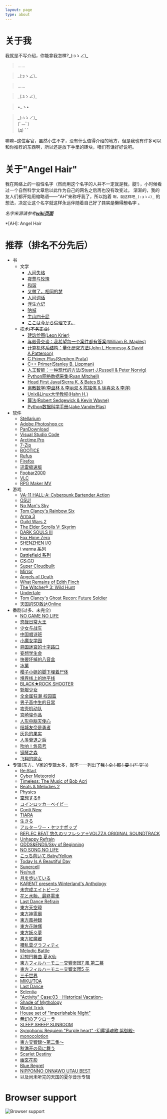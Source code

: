 ```yaml
---
layout: page
type: about
---
```


# 关于我

我就是不写介绍，你能拿我怎样?\_(:зゝ∠)_

> ......

> \_(:зゝ∠)_

> ......

> \_(:зゝ∠)_

> •_ゝ• 

> \_(:зゝ∠)_  
> (ﾟ—ﾟ)  
> (д) ﾟﾟ  

嘛嘛~这位客官，虽然小生不才，没有什么值得介绍的地方，但是我也有许多可以和你推荐的东西啊，所以还是放下手里的砖块，咱们有话好好说吧。

# 关于"Angel Hair"

我在网络上的一般性名字（然而用这个名字的人并不一定就是我，腚!），小时候看过一个自然科学文章后以此作为自己的网名之后再也没有改变过。
渐渐的，我的友人们都开始用缩略语——“AH”来称呼我了，所以抱着 `啊，就这样吧_(:зゝ∠)_` 的想法，决定让这个名字就这样永远伴随着自己好了~~其实是懒得想名字~~ 。

*名字来源请参考[**wiki页面**](https://en.wikipedia.org/wiki/Angel_hair_(folklore))*

*[AH]: Angel Hair

# 推荐（排名不分先后）

* 书
    * 文学
        * [人间失格](https://www.amazon.cn/gp/product/B00KVUNYZW/)
        * [夜莺与玫瑰](http://search.dangdang.com/?key=%D2%B9%DD%BA%D3%EB%C3%B5%B9%E5%20%CC%B8%E5%AD%D6%DE&act=input)
        * [和谐](https://zh.wikipedia.org/wiki/%E5%92%8C%E8%AB%A7_(%E5%B0%8F%E8%AA%AA))
        * [又做了，相同的梦](https://zh.moegirl.org/zh-hans/%E5%8F%88%E5%81%9A%E4%BA%86%EF%BC%8C%E7%9B%B8%E5%90%8C%E7%9A%84%E6%A2%A6)
        * [人间词话](http://search.dangdang.com/?key=%C8%CB%BC%E4%B4%CA%BB%B0&act=input)
        * [浮生六记](http://search.dangdang.com/?key=%B8%A1%C9%FA%C1%F9%BC%C7&act=input)
        * [呐喊](http://search.dangdang.com/?key=%C4%C5%BA%B0&act=input)
        * [牛山四十屁](https://www.douban.com/note/536191308/)
        * [ここは今から倫理です。](https://ja.wikipedia.org/wiki/%E3%81%93%E3%81%93%E3%81%AF%E4%BB%8A%E3%81%8B%E3%82%89%E5%80%AB%E7%90%86%E3%81%A7%E3%81%99%E3%80%82)
    * 技术~~(不务正业)~~
        * [建筑绘图(Leon Krier)](http://product.dangdang.com/23289230.html)
        * [与骸骨交谈：我希望每一个案件都有答案(William R. Maples)](http://search.dangdang.com/?key=%D3%EB%BA%A1%B9%C7%BD%BB%CC%B8&act=input)
        * [计算机体系结构：量化研究方法(John L.Hennessy & David A.Patterson)](http://product.dangdang.com/22938644.html)
        * [C Primer Plus(Stephen Prata)](http://product.dangdang.com/23958142.html)
        * [C++ Primer(Stanley B. Lippman)](http://product.dangdang.com/23321562.html)
        * [人工智能：一种现代的方法(Stuart J.Russell & Peter Norvig)](http://product.dangdang.com/23360496.html)
        * [Python网络数据采集(Ryan Mitchell)](http://product.dangdang.com/23928876.html)
        * [Head First Java(Sierra K. & Bates B.)](http://product.dangdang.com/9265169.html)
        * [离散数学(李盘林 & 李丽双 & 陈铭伟 & 徐喜荣 & 李洋)](http://product.dangdang.com/23917146.html)
        * [Unix&Linux大学教程(Hahn H.)](http://product.dangdang.com/25343078.html)
        * [算法(Robert Sedgewick & Kevin Wayne)](http://product.dangdang.com/22880871.html)
        * [Python数据科学手册(Jake VanderPlas)](http://product.dangdang.com/25228733.html)
* 软件
    * [Stellarium](https://stellarium.org/)
    * [Adobe Photoshop cc](https://www.adobe.com/products/photoshop.html)
    * [PanDownload](https://www.pandownload.com/)
    * [Visual Studio Code](https://code.visualstudio.com/)
    * [Arctime Pro](https://arctime.org/)
    * [7-Zip](https://www.7-zip.org/)
    * [BOOTICE](http://www.ipauly.com/)
    * [Rufus](http://rufus.akeo.ie/)
    * [Firefox](www.firefox.com)
    * [迅雷极速版](https://tieba.baidu.com/f?kw=%D1%B8%C0%D7%BC%AB%CB%D9%B0%E6&fr=ala0&tpl=5)
    * [Foobar2000](http://www.foobar2000.org/)
    * [VLC](https://www.videolan.org/index.zh.html)
    * [RPG Maker MV](https://store.steampowered.com/app/363890/RPG_Maker_MV/)
* 游戏
    * [VA-11 HALL-A: Cyberpunk Bartender Action](http://waifubartending.com/)
    * [OSU!](https://osu.ppy.sh/home)
    * [No Man's Sky](https://store.steampowered.com/app/275850/No_Mans_Sky/)
    * [Tom Clancy's Rainbow Six](https://rainbow6.ubisoft.com/siege/en-us/home/)
    * [Arma 3](https://store.steampowered.com/app/107410/Arma_3/)
    * [Guild Wars 2](https://www.guildwars2.com/en/)
    * [The Elder Scrolls V: Skyrim](https://store.steampowered.com/app/72850/The_Elder_Scrolls_V_Skyrim/)
    * [DARK SOULS III](https://store.steampowered.com/app/374320/DARK_SOULS_III/)
    * [Fox Hime Zero](https://store.steampowered.com/app/844930/Fox_Hime_Zero/)
    * [SHENZHEN I/O](https://store.steampowered.com/app/504210/SHENZHEN_IO/)
    * [i wanna 系列](https://tieba.baidu.com/f?kw=iwanna&fr=ala0&tpl=5)
    * [Battlefield 系列](https://www.ea.com/games/battlefield)
    * [CS:GO](https://store.steampowered.com/app/730/CounterStrike_Global_Offensive/)
    * [Super Cloudbuilt](https://store.steampowered.com/app/463700/Super_Cloudbuilt/)
    * [Mirror](https://store.steampowered.com/app/644560/Mirror/)
    * [Angels of Death](https://store.steampowered.com/app/537110/Angels_of_Death/)
    * [What Remains of Edith Finch](https://store.steampowered.com/app/501300/What_Remains_of_Edith_Finch/)
    * [The Witcher® 3: Wild Hunt](https://store.steampowered.com/app/292030/The_Witcher_3_Wild_Hunt/)
    * [Undertale](https://store.steampowered.com/app/391540/Undertale/)
    * [Tom Clancy's Ghost Recon: Future Soldier](https://store.ubi.com/eu/ghost-recon-future-soldier---deluxe-edition/57062ec088a7e316728b463e.html)
    * [天国的SD敢达Online](https://zh.wikipedia.org/wiki/SD_GUNDAM_Online)
* 番剧(过多、未完全)
    * [NO GAME NO LIFE](https://www.bilibili.com/bangumi/media/md184/)
    * [悠哉日常大王](https://zh.wikipedia.org/wiki/%E6%82%A0%E6%82%A0%E5%93%89%E5%93%89%E5%B0%91%E5%A5%B3%E6%97%A5%E5%92%8C)
    * [少女与战车](https://www.bilibili.com/bangumi/media/md2890/)
    * [中国唱诗班](https://www.bilibili.com/bangumi/media/md7312/)
    * [小魔女学园](https://www.bilibili.com/bangumi/media/md2547/)
    * [异国迷宫的十字路口](https://www.bilibili.com/bangumi/media/md3433/)
    * [妄想学生会](https://zh.wikipedia.org/wiki/%E5%A6%84%E6%83%B3%E5%AD%B8%E7%94%9F%E6%9C%83)
    * [快要坏掉的八音盒](https://www.bilibili.com/bangumi/media/md3292)
    * [冰菓](https://www.bilibili.com/bangumi/media/md3398/)
    * [樱子小姐的脚下埋着尸体](https://www.bilibili.com/bangumi/media/md2742/)
    * [境界线上的地平线](https://www.bilibili.com/bangumi/media/md2676/)
    * [BLACK★ROCK SHOOTER](https://www.bilibili.com/bangumi/media/md1665/)
    * [斩服少女](https://www.bilibili.com/bangumi/media/md419/)
    * [全金属狂潮 校园篇](https://zh.wikipedia.org/wiki/%E9%A9%9A%E7%88%86%E5%8D%B1%E6%A9%9F#%E9%A9%9A%E7%88%86%E5%8D%B1%E6%A9%9F%EF%BC%9F%E6%A0%A1%E5%9C%92%E7%AF%87%EF%BC%88-%7B%E3%81%B5%E3%82%82%E3%81%A3%E3%81%B5%7D-%EF%BC%89)
    * [男子高中生的日常](https://www.bilibili.com/bangumi/media/md2680/)
    * [攻壳机动队](https://zh.wikipedia.org/zh-hans/%E6%94%BB%E6%AE%BC%E6%A9%9F%E5%8B%95%E9%9A%8A)
    * [宫崎骏作品](https://zh.wikipedia.org/wiki/%E5%AE%AB%E5%B4%8E%E9%AA%8F)
    * [人形电脑天使心](https://www.bilibili.com/bangumi/media/md2061/)
    * [结城友奈是勇者](https://www.bilibili.com/bangumi/media/md95992/)
    * [灰色的果实](https://www.bilibili.com/bangumi/media/md95972/)
    * [人类衰退之后](https://www.bilibili.com/bangumi/media/md703/)
    * [吹响！悠风号](https://www.bilibili.com/bangumi/media/md1547)
    * [钢琴之森](https://www.bilibili.com/bangumi/media/md4769)
    * [飞翔的魔女](https://www.bilibili.com/bangumi/media/md98632)
* 专辑(东方、V家的专辑太多，就不一一列出了~~我 ! 全 ! 都 ! 要 ! (*ﾟ∇ﾟ)~~)
    * [Re:Start](https://music.163.com/album?id=36037546)
    * [Cyber Meteoroid](https://music.163.com/album?id=37087181)
    * [Timeless: The Music of Bob Acri](https://music.163.com/album?id=2338266)
    * [Beats & Melodies 2](https://music.163.com/album?id=2451782)
    * [Physics](https://music.163.com/album?id=72072428)
    * [空想するθ](https://music.163.com/album?id=3103351)
    * [コインロッカーベイビー](https://music.163.com/album?id=34565194)
    * [Conti New](https://music.163.com/album?id=2779880)
    * [TIARA](https://music.163.com/album?id=3279670)
    * [生きる](https://music.163.com/album?id=3211388)
    * [アルターワー・セツナポップ](https://music.163.com/album?id=2685160)
    * [REFLEC BEAT 悠久のリフレシア＋VOLZZA ORIGINAL SOUNDTRACK](https://music.163.com/album?id=35378006)
    * [Unhappy Refrain](https://music.163.com/album?id=2082836)
    * [ODDS&ENDS/Sky of Beginning](https://music.163.com/album?id=81892)
    * [NO SONG NO LIFE](https://music.163.com/album?id=35722345)
    * [こっち向いて Baby/Yellow](https://music.163.com/album?id=81912)
    * [Today Is A Beautiful Day](https://music.163.com/album?id=2084299)
    * [Supercell](https://music.163.com/album?id=2084300)
    * [Ne/nuit](https://music.163.com/album?id=3439608)
    * [月を歩いている](https://music.163.com/album?id=34790139)
    * [KARENT presents Winterland's Anthology](https://music.163.com/album?id=35188503)
    * [未完成エイトビーツ](https://music.163.com/album?id=3139078)
    * [花と水飴、最終電車](https://music.163.com/album?id=3190774)
    * [Last Dance Refrain](https://music.163.com/album?id=36030719)
    * [東方天空璋](https://music.163.com/album?id=35934120)
    * [東方神霊廟](https://music.163.com/album?id=48360)
    * [東方風神録](https://music.163.com/album?id=2075198)
    * [東方花映塚](https://music.163.com/album?id=48438)
    * [東方妖々夢](https://music.163.com/album?id=2075201)
    * [東方紅魔郷](https://music.163.com/album?id=2075202)
    * [積乱雲グラフィティ](https://music.163.com/album?id=2944048)
    * [Melodic Battle](https://music.163.com/album?id=77720)
    * [幻想円舞曲 夏水仙](https://music.163.com/album?id=86164)
    * [東方フィルハーモニー交響楽団7 風 第二幕](https://music.163.com/album?id=37085209)
    * [東方フィルハーモニー交響楽団5 花](https://music.163.com/album?id=35150187)
    * [三千世界](https://music.163.com/album?id=2639419)
    * [MIKU/TOA](https://music.163.com/album?id=3171784)
    * [Last Dance](https://music.163.com/album?id=3443948)
    * [Selentia](https://music.163.com/album?id=3279660)
    * ["Activity" Case:03 - Historical Vacation-](https://music.163.com/album?id=3095056)
    * [Shade of Mythology](https://music.163.com/album?id=3027128)
    * [World Trick](https://music.163.com/album?id=3266822)
    * [House set of "Imperishable Night"](https://music.163.com/album?id=2393275)
    * [無幻のアウローラ](https://music.163.com/album?id=34886662)
    * [SLEEP SHEEP SUNROOM](https://music.163.com/album?id=37099563)
    * [Symphonic Requiem "Purple heart" -幻葬镇魂歌 紫御殿-](https://music.163.com/album?id=86172)
    * [monocolotion](https://music.163.com/album?id=2652738)
    * [東方交響録～第二集～](https://music.163.com/album?id=35934500)
    * [秋満开の风に舞う](https://music.163.com/album?id=67008)
    * [Scarlet Destiny](https://music.163.com/album?id=83091)
    * [幽玄花影](https://music.163.com/album?id=2640871)
    * [Blue Regret](https://music.163.com/album?id=3177068)
    * [NIPPONNO ONNAWO UTAU BEST](https://music.163.com/album?id=3443769)
    * 以及尚未听完的天国的夏尔音乐专辑

# Browser support

![Browser support](http://iissnan.com/nexus/next/browser-support.png)